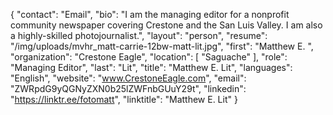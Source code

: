{
  "contact": "Email",
  "bio": "I am the managing editor for a nonprofit community newspaper covering Crestone and the San Luis Valley. I am also a highly-skilled photojournalist.",
  "layout": "person",
  "resume": "/img/uploads/mvhr_matt-carrie-12bw-matt-lit.jpg",
  "first": "Matthew E. ",
  "organization": "Crestone Eagle",
  "location": [
    "Saguache"
  ],
  "role": "Managing Editor",
  "last": "Lit",
  "title": "Matthew E. Lit",
  "languages": "English",
  "website": "www.CrestoneEagle.com",
  "email": "ZWRpdG9yQGNyZXN0b25lZWFnbGUuY29t",
  "linkedin": "https://linktr.ee/fotomatt",
  "linktitle": "Matthew E. Lit"
}